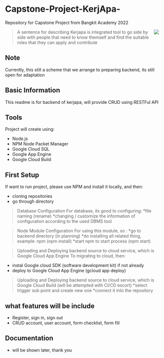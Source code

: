 # Capstone-Project-KerjApa-
Repository for Capstone Project from Bangkit Academy 2022

<img src="kerjapa.png" align="right"/>

> A sentence for describing
Kerjapa is integrated tool to go side by side with people that need to know themself and find the suitable roles that they can apply and contribute

## Note
Currently, this still a scheme that we arrange to preparing backend, its still open for adaptation


## Basic Information
This readme is for backend of kerjapa, will provide CRUD
using RESTFul API

## Tools 
Project will create using:
* Node.js
* NPM Node Packet Manager
* Google Cloud SQL
* Google App Engine
* Google Cloud Build

## First Setup
If want to run project, please use NPM and install it locally, and then:
* cloning repositories
* go through directory


> Database Configuration
For database, its good to configuring:
*file naming (rename)
*changing / customize the information of configuration according to the used DBMS tool 

> Node Module Configuration
For using this module, so :
*go to backend directory (in planning)
*do installing all related thing, example: npm (npm install)
*start npm to start process (npm start)

> Uploading and Deploying backend source to cloud service, which is Google Cloud App Engine
To migrating to cloud, then:
* instal Google cloud SDK (software development kit) if not already
* deploy to Google Cloud App Engine (gcloud app deploy)

> Uploading and Deploying backend source to cloud service, which is Google Cloud Build (will be attempted with CI/CD escort)
*select trigger sub point and create new one
*connect it into the repository


## what features will be include
* Register, sign in, sign out
* CRUD account, user account, form checklist, form fill

## Documentation
* will be shown later, thank you 









